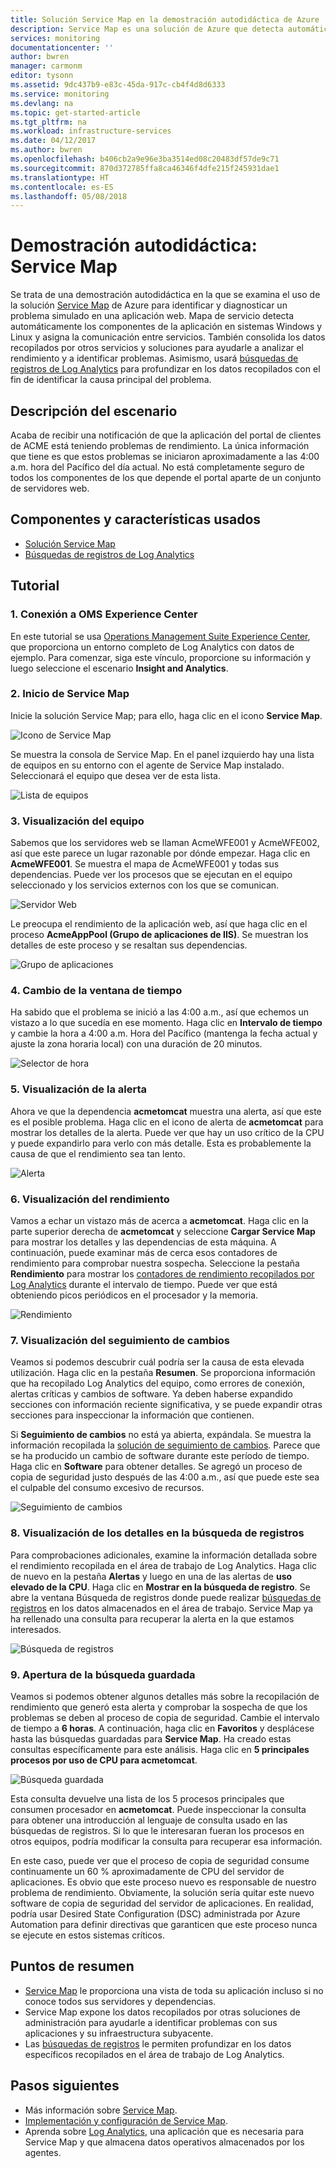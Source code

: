 ```yaml
---
title: Solución Service Map en la demostración autodidáctica de Azure | Microsoft Docs
description: Service Map es una solución de Azure que detecta automáticamente los componentes de la aplicación en sistemas Windows y Linux y asigna la comunicación entre servicios. Se trata de una demostración autodidáctica en la que se examina el uso de Service Map para identificar y diagnosticar un problema simulado en una aplicación web.
services: monitoring
documentationcenter: ''
author: bwren
manager: carmonm
editor: tysonn
ms.assetid: 9dc437b9-e83c-45da-917c-cb4f4d8d6333
ms.service: monitoring
ms.devlang: na
ms.topic: get-started-article
ms.tgt_pltfrm: na
ms.workload: infrastructure-services
ms.date: 04/12/2017
ms.author: bwren
ms.openlocfilehash: b406cb2a9e96e3ba3514ed08c20483df57de9c71
ms.sourcegitcommit: 870d372785ffa8ca46346f4dfe215f245931dae1
ms.translationtype: HT
ms.contentlocale: es-ES
ms.lasthandoff: 05/08/2018
---
```

# <a name="self-paced-demo---service-map"></a>Demostración autodidáctica: Service Map
Se trata de una demostración autodidáctica en la que se examina el uso de la solución [Service Map](monitoring-service-map.md) de Azure para identificar y diagnosticar un problema simulado en una aplicación web. Mapa de servicio detecta automáticamente los componentes de la aplicación en sistemas Windows y Linux y asigna la comunicación entre servicios. También consolida los datos recopilados por otros servicios y soluciones para ayudarle a analizar el rendimiento y a identificar problemas. Asimismo, usará [búsquedas de registros de Log Analytics](../log-analytics/log-analytics-log-searches.md) para profundizar en los datos recopilados con el fin de identificar la causa principal del problema.


## <a name="scenario-description"></a>Descripción del escenario
Acaba de recibir una notificación de que la aplicación del portal de clientes de ACME está teniendo problemas de rendimiento. La única información que tiene es que estos problemas se iniciaron aproximadamente a las 4:00 a.m. hora del Pacífico del día actual. No está completamente seguro de todos los componentes de los que depende el portal aparte de un conjunto de servidores web. 

## <a name="components-and-features-used"></a>Componentes y características usados
- [Solución Service Map](monitoring-service-map.md)
- [Búsquedas de registros de Log Analytics](../log-analytics/log-analytics-log-searches.md)


## <a name="walkthrough"></a>Tutorial

### <a name="1-connect-to-the-oms-experience-center"></a>1. Conexión a OMS Experience Center
En este tutorial se usa [Operations Management Suite Experience Center](https://experience.mms.microsoft.com/), que proporciona un entorno completo de Log Analytics con datos de ejemplo. Para comenzar, siga este vínculo, proporcione su información y luego seleccione el escenario **Insight and Analytics**.


### <a name="2-start-service-map"></a>2. Inicio de Service Map
Inicie la solución Service Map; para ello, haga clic en el icono **Service Map**.

![Icono de Service Map](media/monitoring-walkthrough-servicemap/tile.png)

Se muestra la consola de Service Map. En el panel izquierdo hay una lista de equipos en su entorno con el agente de Service Map instalado. Seleccionará el equipo que desea ver de esta lista.

![Lista de equipos](media/monitoring-walkthrough-servicemap/computer-list.png)


### <a name="3-view-computer"></a>3. Visualización del equipo
Sabemos que los servidores web se llaman AcmeWFE001 y AcmeWFE002, así que este parece un lugar razonable por dónde empezar. Haga clic en **AcmeWFE001**. Se muestra el mapa de AcmeWFE001 y todas sus dependencias. Puede ver los procesos que se ejecutan en el equipo seleccionado y los servicios externos con los que se comunican.

![Servidor Web](media/monitoring-walkthrough-servicemap/web-server.png)

Le preocupa el rendimiento de la aplicación web, así que haga clic en el proceso **AcmeAppPool (Grupo de aplicaciones de IIS)**. Se muestran los detalles de este proceso y se resaltan sus dependencias. 

![Grupo de aplicaciones](media/monitoring-walkthrough-servicemap/app-pool.png)


### <a name="4-change-time-window"></a>4. Cambio de la ventana de tiempo

Ha sabido que el problema se inició a las 4:00 a.m., así que echemos un vistazo a lo que sucedía en ese momento. Haga clic en **Intervalo de tiempo** y cambie la hora a 4:00 a.m. Hora del Pacífico (mantenga la fecha actual y ajuste la zona horaria local) con una duración de 20 minutos.

![Selector de hora](./media/monitoring-walkthrough-servicemap/time-picker.png)


### <a name="5-view-alert"></a>5. Visualización de la alerta

Ahora ve que la dependencia **acmetomcat** muestra una alerta, así que este es el posible problema. Haga clic en el icono de alerta de **acmetomcat** para mostrar los detalles de la alerta. Puede ver que hay un uso crítico de la CPU y puede expandirlo para verlo con más detalle. Esta es probablemente la causa de que el rendimiento sea tan lento. 

![Alerta](./media/monitoring-walkthrough-servicemap/alert.png)


### <a name="6-view-performance"></a>6. Visualización del rendimiento

Vamos a echar un vistazo más de acerca a **acmetomcat**. Haga clic en la parte superior derecha de **acmetomcat** y seleccione **Cargar Service Map** para mostrar los detalles y las dependencias de esta máquina. A continuación, puede examinar más de cerca esos contadores de rendimiento para comprobar nuestra sospecha. Seleccione la pestaña **Rendimiento** para mostrar los [contadores de rendimiento recopilados por Log Analytics](../log-analytics/log-analytics-data-sources-performance-counters.md) durante el intervalo de tiempo. Puede ver que está obteniendo picos periódicos en el procesador y la memoria.

![Rendimiento](./media/monitoring-walkthrough-servicemap/performance.png)


### <a name="7-view-change-tracking"></a>7. Visualización del seguimiento de cambios
Veamos si podemos descubrir cuál podría ser la causa de esta elevada utilización. Haga clic en la pestaña **Resumen**. Se proporciona información que ha recopilado Log Analytics del equipo, como errores de conexión, alertas críticas y cambios de software. Ya deben haberse expandido secciones con información reciente significativa, y se puede expandir otras secciones para inspeccionar la información que contienen.


Si **Seguimiento de cambios** no está ya abierta, expándala. Se muestra la información recopilada la [solución de seguimiento de cambios](../log-analytics/log-analytics-change-tracking.md). Parece que se ha producido un cambio de software durante este período de tiempo. Haga clic en **Software** para obtener detalles. Se agregó un proceso de copia de seguridad justo después de las 4:00 a.m., así que puede este sea el culpable del consumo excesivo de recursos.

![Seguimiento de cambios](./media/monitoring-walkthrough-servicemap/change-tracking.png)



### <a name="8-view-details-in-log-search"></a>8. Visualización de los detalles en la búsqueda de registros
Para comprobaciones adicionales, examine la información detallada sobre el rendimiento recopilada en el área de trabajo de Log Analytics. Haga clic de nuevo en la pestaña **Alertas** y luego en una de las alertas de **uso elevado de la CPU**. Haga clic en **Mostrar en la búsqueda de registro**. Se abre la ventana Búsqueda de registros donde puede realizar [búsquedas de registros](../log-analytics/log-analytics-log-searches.md) en los datos almacenados en el área de trabajo. Service Map ya ha rellenado una consulta para recuperar la alerta en la que estamos interesados. 

![Búsqueda de registros](./media/monitoring-walkthrough-servicemap/log-search.png)


### <a name="9-open-saved-search"></a>9. Apertura de la búsqueda guardada
Veamos si podemos obtener algunos detalles más sobre la recopilación de rendimiento que generó esta alerta y comprobar la sospecha de que los problemas se deben al proceso de copia de seguridad. Cambie el intervalo de tiempo a **6 horas**. A continuación, haga clic en **Favoritos** y desplácese hasta las búsquedas guardadas para **Service Map**. Ha creado estas consultas específicamente para este análisis. Haga clic en **5 principales procesos por uso de CPU para acmetomcat**.

![Búsqueda guardada](./media/monitoring-walkthrough-servicemap/saved-search.png)


Esta consulta devuelve una lista de los 5 procesos principales que consumen procesador en **acmetomcat**. Puede inspeccionar la consulta para obtener una introducción al lenguaje de consulta usado en las búsquedas de registros. Si lo que le interesaran fueran los procesos en otros equipos, podría modificar la consulta para recuperar esa información.

En este caso, puede ver que el proceso de copia de seguridad consume continuamente un 60 % aproximadamente de CPU del servidor de aplicaciones. Es obvio que este proceso nuevo es responsable de nuestro problema de rendimiento. Obviamente, la solución sería quitar este nuevo software de copia de seguridad del servidor de aplicaciones. En realidad, podría usar Desired State Configuration (DSC) administrada por Azure Automation para definir directivas que garanticen que este proceso nunca se ejecute en estos sistemas críticos.


## <a name="summary-points"></a>Puntos de resumen
- [Service Map](monitoring-service-map.md) le proporciona una vista de toda su aplicación incluso si no conoce todos sus servidores y dependencias.
- Service Map expone los datos recopilados por otras soluciones de administración para ayudarle a identificar problemas con sus aplicaciones y su infraestructura subyacente.
- Las [búsquedas de registros](../log-analytics/log-analytics-log-searches.md) le permiten profundizar en los datos específicos recopilados en el área de trabajo de Log Analytics.  

## <a name="next-steps"></a>Pasos siguientes
- Más información sobre [Service Map](monitoring-service-map.md).
- [Implementación y configuración de Service Map](monitoring-service-map-configure.md).
- Aprenda sobre [Log Analytics](../log-analytics/log-analytics-overview.md), una aplicación que es necesaria para Service Map y que almacena datos operativos almacenados por los agentes.